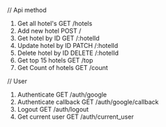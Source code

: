 // Api method
1. Get all hotel's
GET
/hotels
2. Add new hotel
POST
/
3. Get hotel by ID
GET
/:hotelId
4. Update hotel by ID
PATCH
/:hotelId
5. Delete hotel by ID
DELETE
/:hotelId
6. Get top 15 hotels
GET
/top
7. Get Count of hotels
GET
/count

// User
1. Authenticate
GET
/auth/google
2. Authenticate callback
GET
/auth/google/callback
3. Logout
GET
/auth/logout
4. Get current user
GET
/auth/current_user
